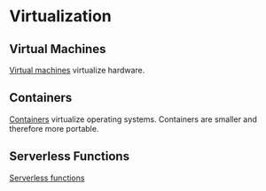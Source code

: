 # Virtualization

## Virtual Machines
[Virtual machines](/virtualization/virtual-machines/README.md) virtualize hardware. 

## Containers
[Containers](/virtualization/containers/README.md) virtualize operating systems. Containers are smaller and therefore more portable. 

## Serverless Functions
[Serverless functions](/virtualization/serverless-functions/README.md)